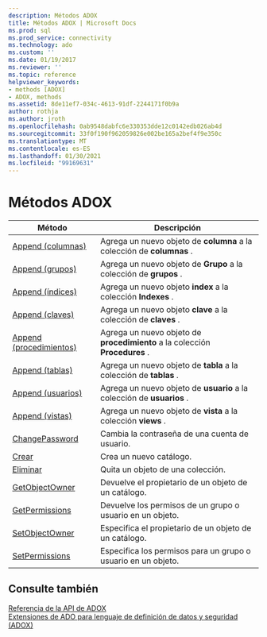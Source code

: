 ```yaml
---
description: Métodos ADOX
title: Métodos ADOX | Microsoft Docs
ms.prod: sql
ms.prod_service: connectivity
ms.technology: ado
ms.custom: ''
ms.date: 01/19/2017
ms.reviewer: ''
ms.topic: reference
helpviewer_keywords:
- methods [ADOX]
- ADOX, methods
ms.assetid: 8de11ef7-034c-4613-91df-2244171f0b9a
author: rothja
ms.author: jroth
ms.openlocfilehash: 0ab9548dabfc6e330353dde12c0142edb026ab4d
ms.sourcegitcommit: 33f0f190f962059826e002be165a2bef4f9e350c
ms.translationtype: MT
ms.contentlocale: es-ES
ms.lasthandoff: 01/30/2021
ms.locfileid: "99169631"
---
```

# <a name="adox-methods"></a>Métodos ADOX

|Método|Descripción|  
|-|-|  
|[Append (columnas)](./append-method-adox-columns.md)|Agrega un nuevo objeto de **columna** a la colección de **columnas** .|  
|[Append (grupos)](./append-method-adox-groups.md)|Agrega un nuevo objeto de **Grupo** a la colección de **grupos** .|  
|[Append (índices)](./append-method-adox-indexes.md)|Agrega un nuevo objeto **index** a la colección **Indexes** .|  
|[Append (claves)](./append-method-adox-keys.md)|Agrega un nuevo objeto **clave** a la colección de **claves** .|  
|[Append (procedimientos)](./append-method-adox-procedures.md)|Agrega un nuevo objeto de **procedimiento** a la colección **Procedures** .|  
|[Append (tablas)](./append-method-adox-tables.md)|Agrega un nuevo objeto de **tabla** a la colección de **tablas** .|  
|[Append (usuarios)](./append-method-adox-users.md)|Agrega un nuevo objeto de **usuario** a la colección de **usuarios** .|  
|[Append (vistas)](./append-method-adox-views.md)|Agrega un nuevo objeto de **vista** a la colección **views** .|  
|[ChangePassword](./changepassword-method-adox.md)|Cambia la contraseña de una cuenta de usuario.|  
|[Crear](./create-method-adox.md)|Crea un nuevo catálogo.|  
|[Eliminar](./delete-method-adox-collections.md)|Quita un objeto de una colección.|  
|[GetObjectOwner](./getobjectowner-method-adox.md)|Devuelve el propietario de un objeto de un catálogo.|  
|[GetPermissions](./getpermissions-method-adox.md)|Devuelve los permisos de un grupo o usuario en un objeto.|  
|[SetObjectOwner](./setobjectowner-method.md)|Especifica el propietario de un objeto de un catálogo.|  
|[SetPermissions](./setpermissions-method-adox.md)|Especifica los permisos para un grupo o usuario en un objeto.|  
  
## <a name="see-also"></a>Consulte también  
 [Referencia de la API de ADOX](./adox-object-model.md)   
 [Extensiones de ADO para lenguaje de definición de datos y seguridad (ADOX)](../../guide/extensions/ado-extensions-for-data-definition-language-and-security-adox.md)